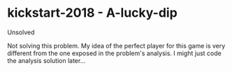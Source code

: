 # kickstart-2018 - A-lucky-dip

Unsolved

Not solving this problem. My idea of the perfect player for this game
is very different from the one exposed in the problem's analysis.
I might just code the analysis solution later...
